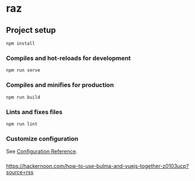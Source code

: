 # raz

## Project setup
```
npm install
```

### Compiles and hot-reloads for development
```
npm run serve
```

### Compiles and minifies for production
```
npm run build
```

### Lints and fixes files
```
npm run lint
```

### Customize configuration
See [Configuration Reference](https://cli.vuejs.org/config/).


### 

https://hackernoon.com/how-to-use-bulma-and-vuejs-together-z0103ucp?source=rss
